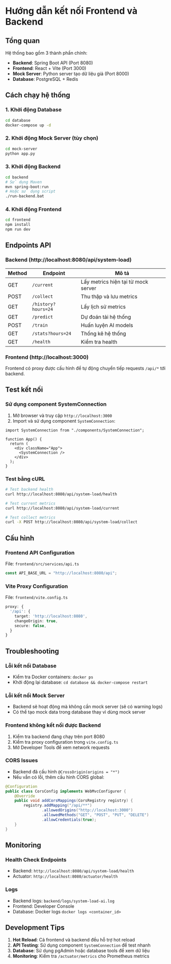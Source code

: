 # Hướng dẫn kết nối Frontend và Backend

## Tổng quan

Hệ thống bao gồm 3 thành phần chính:

- **Backend**: Spring Boot API (Port 8080)
- **Frontend**: React + Vite (Port 3000)
- **Mock Server**: Python server tạo dữ liệu giả (Port 8000)
- **Database**: PostgreSQL + Redis

## Cách chạy hệ thống

### 1. Khởi động Database

```bash
cd database
docker-compose up -d
```

### 2. Khởi động Mock Server (tùy chọn)

```bash
cd mock-server
python app.py
```

### 3. Khởi động Backend

```bash
cd backend
# Sử dụng Maven
mvn spring-boot:run
# Hoặc sử dụng script
./run-backend.bat
```

### 4. Khởi động Frontend

```bash
cd frontend
npm install
npm run dev
```

## Endpoints API

### Backend (http://localhost:8080/api/system-load)

| Method | Endpoint            | Mô tả                               |
| ------ | ------------------- | ----------------------------------- |
| GET    | `/current`          | Lấy metrics hiện tại từ mock server |
| POST   | `/collect`          | Thu thập và lưu metrics             |
| GET    | `/history?hours=24` | Lấy lịch sử metrics                 |
| GET    | `/predict`          | Dự đoán tải hệ thống                |
| POST   | `/train`            | Huấn luyện AI models                |
| GET    | `/stats?hours=24`   | Thống kê hệ thống                   |
| GET    | `/health`           | Kiểm tra health                     |

### Frontend (http://localhost:3000)

Frontend có proxy được cấu hình để tự động chuyển tiếp requests `/api/*` tới backend.

## Test kết nối

### Sử dụng component SystemConnection

1. Mở browser và truy cập `http://localhost:3000`
2. Import và sử dụng component `SystemConnection`:

```tsx
import SystemConnection from "./components/SystemConnection";

function App() {
  return (
    <div className="App">
      <SystemConnection />
    </div>
  );
}
```

### Test bằng cURL

```bash
# Test backend health
curl http://localhost:8080/api/system-load/health

# Test current metrics
curl http://localhost:8080/api/system-load/current

# Test collect metrics
curl -X POST http://localhost:8080/api/system-load/collect
```

## Cấu hình

### Frontend API Configuration

File: `frontend/src/services/api.ts`

```typescript
const API_BASE_URL = "http://localhost:8080/api";
```

### Vite Proxy Configuration

File: `frontend/vite.config.ts`

```typescript
proxy: {
  '/api': {
    target: 'http://localhost:8080',
    changeOrigin: true,
    secure: false,
  }
}
```

## Troubleshooting

### Lỗi kết nối Database

- Kiểm tra Docker containers: `docker ps`
- Khởi động lại database: `cd database && docker-compose restart`

### Lỗi kết nối Mock Server

- Backend sẽ hoạt động mà không cần mock server (sẽ có warning logs)
- Có thể tạo mock data trong database thay vì dùng mock server

### Frontend không kết nối được Backend

1. Kiểm tra backend đang chạy trên port 8080
2. Kiểm tra proxy configuration trong `vite.config.ts`
3. Mở Developer Tools để xem network requests

### CORS Issues

- Backend đã cấu hình `@CrossOrigin(origins = "*")`
- Nếu vẫn có lỗi, thêm cấu hình CORS global:

```java
@Configuration
public class CorsConfig implements WebMvcConfigurer {
    @Override
    public void addCorsMappings(CorsRegistry registry) {
        registry.addMapping("/api/**")
                .allowedOrigins("http://localhost:3000")
                .allowedMethods("GET", "POST", "PUT", "DELETE")
                .allowCredentials(true);
    }
}
```

## Monitoring

### Health Check Endpoints

- Backend: `http://localhost:8080/api/system-load/health`
- Actuator: `http://localhost:8080/actuator/health`

### Logs

- Backend logs: `backend/logs/system-load-ai.log`
- Frontend: Developer Console
- Database: Docker logs `docker logs <container_id>`

## Development Tips

1. **Hot Reload**: Cả frontend và backend đều hỗ trợ hot reload
2. **API Testing**: Sử dụng component `SystemConnection` để test nhanh
3. **Database**: Sử dụng pgAdmin hoặc database tools để xem dữ liệu
4. **Monitoring**: Kiểm tra `/actuator/metrics` cho Prometheus metrics
